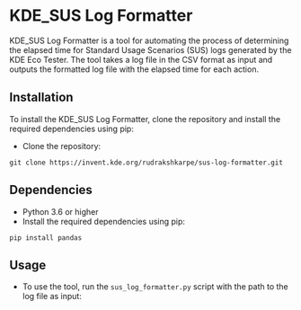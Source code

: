 # KDE_SUS Log Formatter

KDE_SUS Log Formatter is a tool for automating the process of determining the elapsed time for Standard Usage Scenarios (SUS) logs generated by the KDE Eco Tester. The tool takes a log file in the CSV format as input and outputs the formatted log file with the elapsed time for each action.

## Installation

To install the KDE_SUS Log Formatter, clone the repository and install the required dependencies using pip:

- Clone the repository:
  
``` git clone https://invent.kde.org/rudrakshkarpe/sus-log-formatter.git ```


## Dependencies

- Python 3.6 or higher
- Install the required dependencies using pip:

``` pip install pandas ```


## Usage

- To use the tool, run the `sus_log_formatter.py` script with the path to the log file as input:

